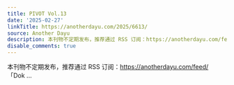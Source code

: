 ```yaml
---
title: PIVOT Vol.13
date: '2025-02-27'
linkTitle: https://anotherdayu.com/2025/6613/
source: Another Dayu
description: 本刊物不定期发布，推荐通过 RSS 订阅：https://anotherdayu.com/feed/ 「Dok ...
disable_comments: true
---
```

本刊物不定期发布，推荐通过 RSS 订阅：https://anotherdayu.com/feed/ 「Dok ...